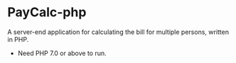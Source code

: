 # PayCalc-php
A server-end application for calculating the bill for multiple persons, written in PHP.
- Need PHP 7.0 or above to run.